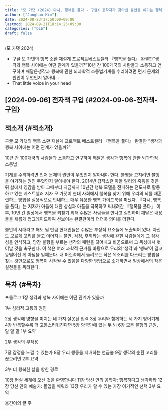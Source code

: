 ```yaml
---
title: "모 가댓 (2024) 다시, 행복을 풀다 - 구글X 공학자가 찾아낸 불안을 이기는 행복 코드"
author: ["Junghan Kim"]
date: 2024-08-23T17:50:00+09:00
lastmod: 2024-09-21T18:14:25+09:00
categories: ["bib"]
draft: false
---
```


(모 가댓 2024)

-   구글 모 가댓의 행복 소환 재설계 프로젝트베스트셀러 『행복을 풀다』 완결판“생각과 행복 사이에는 어떤 관계가 있을까?”10년 간 100개국의 사람들과 소통하고 연구하며 깨달은생각과 행복에 관한 뇌과학적 소통법기계를 수리하려면 먼저 문제의 원인이 무엇인지 알아내...
-   That little voice in your head


## [2024-09-06] 전자책 구입 {#2024-09-06-전자책-구입}


## 책소개 {#책소개}

구글 모 가댓의 행복 소환 재설계 프로젝트 베스트셀러 『행복을 풀다』 완결판 “생각과 행복 사이에는 어떤 관계가 있을까?”

10년 간 100개국의 사람들과 소통하고 연구하며 깨달은 생각과 행복에 관한 뇌과학적 소통법

기계를 수리하려면 먼저 문제의 원인이 무엇인지 알아내야 한다. 불행을 고치려면 불행을 야기하는 원인 무엇인지 알아내야 한다. 2014년 갑작스런 아들 알리의 죽음을 겪은 뒤 삶에서 영감을 받아 그때부터 지금까지 10년간 행복 모델을 전파하는 전도사로 활동하고 있는 베스트셀러 저자 모 가댓이 현대 사회에서 행복을 찾기 위해 우리의 뇌를 재훈련하는 방법을 실용적으로 안내하는 매우 유용한 행복 가이드북을 펴냈다. 『다시, 행복을 풀다』는 저자가 아들에 대한 상실과 아픔을 극복하고 써내려간 『행복을 풀다』 이후, 10년 간 일상에서 행복을 되찾기 위해 수많은 사람들을 만나고 실천하며 깨달은 내용들을 새롭게 업그레이드하여 선보이는 완결판이라 더더욱 의미를 더한다.

불안의 시대라고 해도 될 만큼 현대인들은 수많은 부정적 요소들에 노출되어 있다. 자신도 모르게 꼬리를 물고 이어지는 불안, 걱정, 후회라는 생각에 갇힌 사람들에게 그 심각성을 인식하고, 당장 불행을 부르는 생각의 패턴을 끊어내고 바꿈으로써 그 독성에서 벗어날 것을 촉구한다. 이 책은 여러 과학적 근거를 바탕으로 우리의 ‘생각’과 ‘행복’이 결코 동떨어진 게 아님을 일깨운다. 내 머릿속에서 들려오는 작은 목소리를 다스리는 방법을 찾는 것만으로도 행복이 시작될 수 있음을 다양한 방법으로 소개하면서 일상에서의 작은 실천들을 독려한다.


## 목차 {#목차}

프롤로그 1장 생각과 행복 사이에는 어떤 관계가 있을까

1부 심리적 고통의 원인

2장 생각에 영향을 미치는 네 가지 잘못된 입력 3장 우리와 함께하는 세 가지 방어기제 4장 반복할수록 더 고통스러워진다면 5장 양극단에 있는 두 뇌 6장 모든 불행의 근원, 말 말 말 1부 요약

2부 생각의 부작용

7장 감정을 느낄 수 있는가 8장 우리 행동을 지배하는 연금술 9장 생각의 순환 고리를 끊으려면 2부 요약

3부 더 행복한 삶을 향한 경로

10장 현실 세계에 오신 것을 환영합니다 11장 당신 안의 공학자: 행복하다고 생각하라 12장 당신 안의 예술가: 몰입을 배워라 13장 우리가 할 수 있는 가장 이기적인 선택 3부 요약

옮긴이의 글 주
